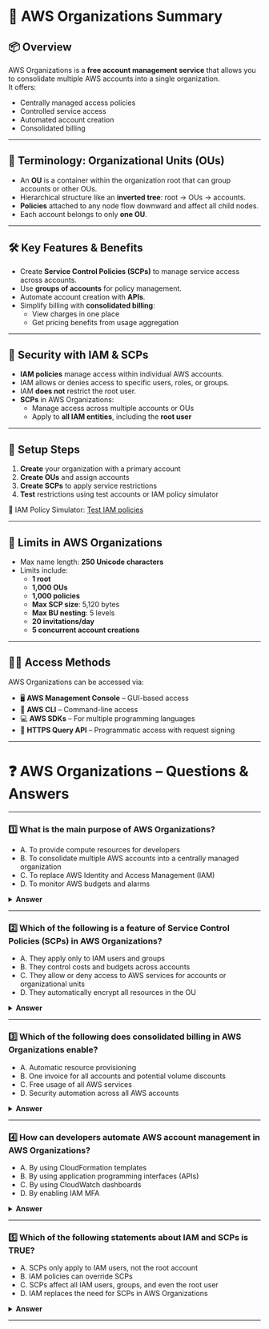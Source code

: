 # 🏢 AWS Organizations Summary

## 📦 Overview

AWS Organizations is a **free account management service** that allows you to consolidate multiple AWS accounts into a single organization.  
It offers:

- Centrally managed access policies
- Controlled service access
- Automated account creation
- Consolidated billing

---

## 🌳 Terminology: Organizational Units (OUs)

- An **OU** is a container within the organization root that can group accounts or other OUs.
- Hierarchical structure like an **inverted tree**: root → OUs → accounts.
- **Policies** attached to any node flow downward and affect all child nodes.
- Each account belongs to only **one OU**.

---

## 🛠️ Key Features & Benefits

- Create **Service Control Policies (SCPs)** to manage service access across accounts.
- Use **groups of accounts** for policy management.
- Automate account creation with **APIs**.
- Simplify billing with **consolidated billing**:
  - View charges in one place
  - Get pricing benefits from usage aggregation

---

## 🔐 Security with IAM & SCPs

- **IAM policies** manage access within individual AWS accounts.
- IAM allows or denies access to specific users, roles, or groups.
- IAM **does not** restrict the root user.
- **SCPs** in AWS Organizations:
  - Manage access across multiple accounts or OUs
  - Apply to **all IAM entities**, including the **root user**

---

## 🧭 Setup Steps

1. **Create** your organization with a primary account
2. **Create OUs** and assign accounts
3. **Create SCPs** to apply service restrictions
4. **Test** restrictions using test accounts or IAM policy simulator

🔗 IAM Policy Simulator: [Test IAM policies](https://docs.aws.amazon.com/IAM/latest/UserGuide/access_policies_testing-policies.html)

---

## 🚫 Limits in AWS Organizations

- Max name length: **250 Unicode characters**
- Limits include:
  - **1 root**
  - **1,000 OUs**
  - **1,000 policies**
  - **Max SCP size**: 5,120 bytes
  - **Max BU nesting**: 5 levels
  - **20 invitations/day**
  - **5 concurrent account creations**

---

## 🧑‍💻 Access Methods

AWS Organizations can be accessed via:

- 🖥️ **AWS Management Console** – GUI-based access
- 🧾 **AWS CLI** – Command-line access
- 💻 **AWS SDKs** – For multiple programming languages
- 🔐 **HTTPS Query API** – Programmatic access with request signing

---

# ❓ AWS Organizations – Questions & Answers

---

### 1️⃣ What is the main purpose of AWS Organizations?

- A. To provide compute resources for developers
- B. To consolidate multiple AWS accounts into a centrally managed organization
- C. To replace AWS Identity and Access Management (IAM)
- D. To monitor AWS budgets and alarms

<details>
<summary><strong>Answer</strong></summary>
<strong>B. To consolidate multiple AWS accounts into a centrally managed organization</strong>  
AWS Organizations helps manage multiple AWS accounts with consolidated billing and centralized policy control.
</details>

---

### 2️⃣ Which of the following is a feature of **Service Control Policies (SCPs)** in AWS Organizations?

- A. They apply only to IAM users and groups
- B. They control costs and budgets across accounts
- C. They allow or deny access to AWS services for accounts or organizational units
- D. They automatically encrypt all resources in the OU

<details>
<summary><strong>Answer</strong></summary>
<strong>C. They allow or deny access to AWS services for accounts or organizational units</strong>  
SCPs provide centralized control over AWS services across accounts within an organization.
</details>

---

### 3️⃣ Which of the following does **consolidated billing** in AWS Organizations enable?

- A. Automatic resource provisioning
- B. One invoice for all accounts and potential volume discounts
- C. Free usage of all AWS services
- D. Security automation across all AWS accounts

<details>
<summary><strong>Answer</strong></summary>
<strong>B. One invoice for all accounts and potential volume discounts</strong>  
Consolidated billing allows organizations to manage charges centrally and benefit from usage aggregation.
</details>

---

### 4️⃣ How can developers automate AWS account management in AWS Organizations?

- A. By using CloudFormation templates
- B. By using application programming interfaces (APIs)
- C. By using CloudWatch dashboards
- D. By enabling IAM MFA

<details>
<summary><strong>Answer</strong></summary>
<strong>B. By using application programming interfaces (APIs)</strong>  
APIs allow the automation of account creation and management tasks in AWS Organizations.
</details>

---

### 5️⃣ Which of the following statements about IAM and SCPs is **TRUE**?

- A. SCPs only apply to IAM users, not the root account
- B. IAM policies can override SCPs
- C. SCPs affect all IAM users, groups, and even the root user
- D. IAM replaces the need for SCPs in AWS Organizations

<details>
<summary><strong>Answer</strong></summary>
<strong>C. SCPs affect all IAM users, groups, and even the root user</strong>  
Unlike IAM policies, SCPs apply to **all** entities in an account, including the root user.
</details>

---
